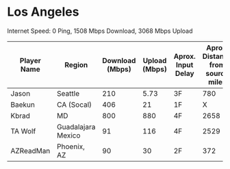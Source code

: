 # Los Angeles

Internet Speed: 0 Ping, 1508 Mbps Download, 3068 Mbps Upload

| Player Name | Region | Download (Mbps) | Upload (Mbps) | Aprox. Input Delay | Aprox. Distance from source miles | 
|-|-|-|-|-|-|
| Jason | Seattle | 210 | 5.73 | 3F | 780 |  
| Baekun | CA (Socal) | 406 | 21 | 1F | X |  
| Kbrad | MD | 800 | 880 | 4F | 2658 |  
| TA Wolf | Guadalajara Mexico | 91 | 116 | 4F | 2529 |  
| AZReadMan | Phoenix, AZ | 90 | 30 | 2F | 372 |  
